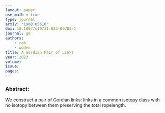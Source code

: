 ```yaml
---
layout: paper
use_math : true
type: journal
arxiv: "1908.05610"
doi: 10.1007/s10711-023-00783-1
journal: gd
authors:
    - rob
    - wöden
title: A Gordian Pair of Links
year: 2023
volume: 
issue: 
pages: 
---
```

### Abstract:

We construct a pair of Gordian links: links in a common isotopy class with no isotopy between them preserving the total ropelength.
